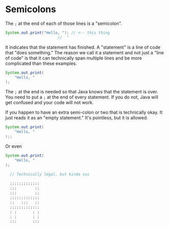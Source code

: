 # Semicolons

The `;` at the end of each of those lines is a "semicolon".

```java
System.out.print("Hello, "); // <-- this thing
                       //  ^
```  

It indicates that the statement has finished. A "statement" is a line of code that "does something."
The reason we call it a statement and not just a "line of code" is that it can technically span multiple lines and be
more complicated than these examples.

```java
System.out.print(
    "Hello, "
);
```

The `;` at the end is needed so that Java knows that the statement is over.
 You need to put a `;`
at the end of every statement. If you do not, Java will get confused and your code will not work.

If you happen to have an extra semi-colon or two that is technically okay. It just reads it as an "empty statement." It's pointless, but it is allowed.

```java
System.out.print(
    "Hello, "
);;
```

Or even

```java
System.out.print(
    "Hello, "
);

  // Technically legal, but kinda sus

  ;;;;;;;;;;;;;
  ;;;        ;;
  ;;;        ;;
  ;;;;;;;;;;;;;
  ;;   ;;;   ;;
  ;;;;;;;;;;;;;
  ; ;       ; ;
  ; ;       ; ;
  ;;;       ;;;
```
